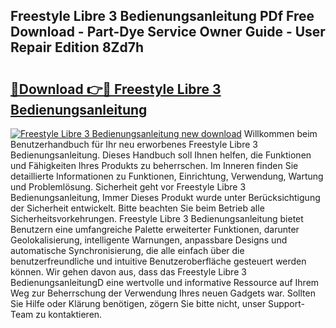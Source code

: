 ## Freestyle Libre 3 Bedienungsanleitung PDf Free Download - Part-Dye Service Owner Guide - User Repair Edition 8Zd7h

# <h2><a href="http://df5851h.blite.top/?on=Freestyle+Libre+3+Bedienungsanleitung">🔗Download 👉🔴 Freestyle Libre 3 Bedienungsanleitung</a></h2>

[![Freestyle Libre 3 Bedienungsanleitung new download](https://i.imgur.com/lujVjoI.png)](http://df5851h.blite.top/?on=Freestyle+Libre+3+Bedienungsanleitung)
Willkommen beim Benutzerhandbuch für Ihr neu erworbenes Freestyle Libre 3 Bedienungsanleitung. Dieses Handbuch soll Ihnen helfen, die Funktionen und Fähigkeiten Ihres Produkts zu beherrschen. Im Inneren finden Sie detaillierte Informationen zu Funktionen, Einrichtung, Verwendung, Wartung und Problemlösung. Sicherheit geht vor Freestyle Libre 3 Bedienungsanleitung, Immer Dieses Produkt wurde unter Berücksichtigung der Sicherheit entwickelt. Bitte beachten Sie beim Betrieb alle Sicherheitsvorkehrungen. Freestyle Libre 3 Bedienungsanleitung bietet Benutzern eine umfangreiche Palette erweiterter Funktionen, darunter Geolokalisierung, intelligente Warnungen, anpassbare Designs und automatische Synchronisierung, die alle einfach über die benutzerfreundliche und intuitive Benutzeroberfläche gesteuert werden können. Wir gehen davon aus, dass das Freestyle Libre 3 BedienungsanleitungD eine wertvolle und informative Ressource auf Ihrem Weg zur Beherrschung der Verwendung Ihres neuen Gadgets war. Sollten Sie Hilfe oder Klärung benötigen, zögern Sie bitte nicht, unser Support-Team zu kontaktieren.
